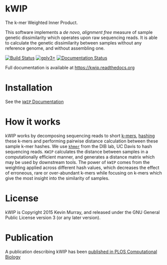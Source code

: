 kWIP
====

The k-mer Weighted Inner Product.

This software implements a *de novo*, *alignment free* measure of sample
genetic dissimilarity which operates upon raw sequencing reads. It is able to
calculate the genetic dissimilarity between samples without any reference
genome, and without assembling one.

[![Build Status](https://travis-ci.org/kdmurray91/kWIP.svg?branch=master)](https://travis-ci.org/kdmurray91/kWIP)
[![gplv3+](https://img.shields.io/badge/license-GPLv3-blue.svg)](https://www.gnu.org/licenses/gpl.html)
[![Documentation Status](https://readthedocs.org/projects/kwip/badge/?version=latest)](https://kwip.readthedocs.org)

Full documentation is available at https://kwip.readthedocs.org


Installation
============

See the [``kWIP``
Documentation](http://kwip.readthedocs.org/en/latest/installation.html)

How it works
============

kWIP works by decomposing sequencing reads to short
[k-mers](https://en.wikipedia.org/wiki/K-mer),
[hashing](https://en.wikipedia.org/wiki/Hash_function) these k-mers and
performing pairwise distance calculation between these sample k-mer hashes. We
use [`khmer`](https://github.com/dib-lab/khmer) from the DIB lab, UC Davis to
hash sequencing reads. `KWIP` calculates the distance between samples in a
computationally efficient manner, and generates a distance matrix which may be
used by downstream tools. The power of `kWIP` comes from the weighting applied
across different hash values, which decreases the effect of erroneous, rare or
over-abundant k-mers while focusing on k-mers which give the most insight into
the similarity of samples.


License
=======

kWIP is Copyright 2015 Kevin Murray, and released under the GNU General Public
License version 3 (or any later version).

Publication
===========

A publication describing kWIP has been [published in PLOS Computational Biology](https://journals.plos.org/ploscompbiol/article?id=10.1371/journal.pcbi.1005727)
